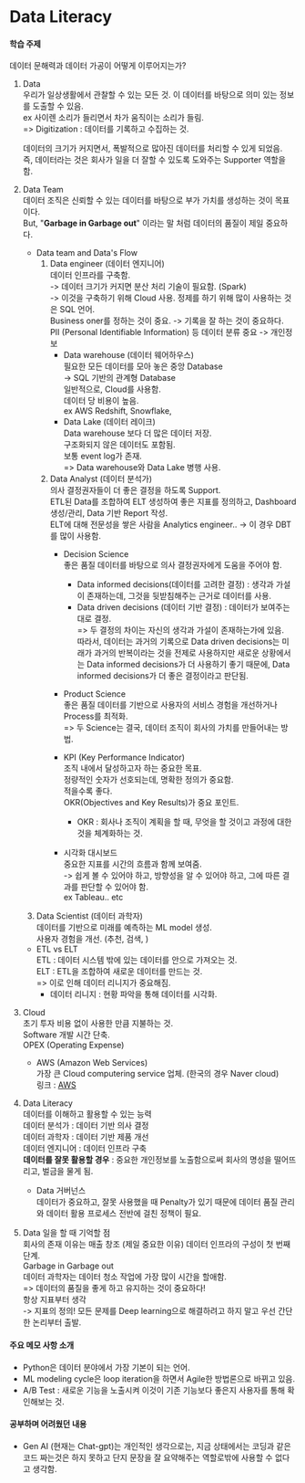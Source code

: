 Data Literacy
=========
#### 학습 주제
데이터 문해력과 데이터 가공이 어떻게 이루어지는가?

1. Data    
우리가 일상생활에서 관찰할 수 있는 모든 것.
이 데이터를 바탕으로 의미 있는 정보를 도출할 수 있음.   
ex 사이렌 소리가 들리면서 차가 움직이는 소리가 들림.   
=> Digitization : 데이터를 기록하고 수집하는 것.    

    데이터의 크기가 커지면서, 폭발적으로 많아진 데이터를 처리할 수 있게 되었음.      
    즉, 데이터라는 것은 회사가 일을 더 잘할 수 있도록 도와주는 Supporter 역할을 함. 

2. Data Team    
데이터 조직은 신뢰할 수 있는 데이터를 바탕으로 부가 가치를 생성하는 것이 목표이다.  
But, "__Garbage in Garbage out__" 이라는 말 처럼
데이터의 품질이 제일 중요하다.  

    * Data team and Data's Flow               
        1. Data engineer (데이터 엔지니어)    
            데이터 인프라를 구축함.     
            -> 데이터 크기가 커지면 분산 처리 기술이 필요함. (Spark)    
            -> 이것을 구축하기 위해 Cloud 사용.
            정제를 하기 위해 많이 사용하는 것은 SQL 언어.   
            Business oner를 정하는 것이 중요. -> 기록을 잘 하는 것이 중요하다.  
            PII (Personal Identifiable Information) 등 데이터 분류 중요 -> 개인정보                
            * Data warehouse (데이터 웨어하우스)    
                필요한 모든 데이터를 모아 놓은 중앙 Database    
                -> SQL 기반의 관계형 Database   
                일반적으로, Cloud를 사용함.     
                데이터 당 비용이 높음.     
                ex AWS Redshift, Snowflake,
            * Data Lake (데이터 레이크)     
                Data warehouse 보다 더 많은 데이터 저장.    
                구조화되지 않은 데이터도 포함됨.    
                보통 event log가 존재.  
                => Data warehouse와 Data Lake 병행  사용.
        2. Data Analyst (데이터 분석가)     
        의사 결정권자들이 더 좋은 결정을 하도록 Support.    
        ETL된 Data를 조합하여 ELT 생성하여 좋은 지표를 정의하고, Dashboard 생성/관리, Data 기반 Report 작성.  
        ELT에 대해 전문성을 쌓은 사람을 Analytics engineer.. -> 이 경우 DBT를 많이 사용함.
            * Decision Science  
            좋은 품질 데이터를 바탕으로 의사 결정권자에게 도움을 주어야 함.     
                * Data informed decisions(데이터를 고려한 결정) : 생각과 가설이 존재하는데, 그것을 뒷받침해주는 근거로 데이터를 사용.
                * Data driven decisions (데이터 기반 결정) :
                데이터가 보여주는 대로 결정.    
            => 두 결정의 차이는 자신의 생각과 가설이 존재하는가에 있음.     
            따라서, 데이터는 과거의 기록으로 Data driven decisions는 미래가 과거의 반복이라는 것을 전제로 사용하지만 새로운 상황에서는 Data informed decisions가 더 사용하기 좋기 때문에, Data informed decisions가 더 좋은 결정이라고 판단됨.  
            * Product Science   
            좋은 품질 데이터를 기반으로 사용자의 서비스 경험을 개선하거나 Process를 최적화.     
            => 두 Science는 결국, 데이터 조직이 회사의 가치를 만들어내는 방법.

            * KPI (Key Performance Indicator)   
            조직 내에서 달성하고자 하는 중요한 목표.    
            정량적인 숫자가 선호되는데, 명확한 정의가 중요함.     
            적을수록 좋다.      
            OKR(Objectives and Key Results)가 중요 포인트.  
                * OKR : 회사나 조직이 계획을 할 때, 무엇을 할 것이고 과정에 대한 것을 체계화하는 것. 

            * 시각화 대시보드   
            중요한 지표를 시간의 흐름과 함께 보여줌.    
            -> 쉽게 볼 수 있어야 하고, 방향성을 알 수 있어야 하고, 그에 따른 결과를 판단할 수 있어야 함.    
            ex Tableau.. etc

    3. Data Scientist (데이터 과학자)   
    데이터를 기반으로 미래를 예측하는 ML model 생성.    
    사용자 경험을 개선. (추천, 검색, )   
    * ETL vs ELT    
    ETL : 데이터 시스템 밖에 있는 데이터를 안으로 가져오는 것.   
    ELT : ETL을 조합하여 새로운 데이터를 만드는 것.     
    => 이로 인해 데이터 리니지가 중요해짐.  
        * 데이터 리니지 : 현황 파악을 통해 데이터를 시각화.     
3. Cloud    
초기 투자 비용 없이 사용한 만큼 지불하는 것.    
Software 개발 시간 단축.    
OPEX (Operating Expense)
    * AWS (Amazon Web Services)  
        가장 큰 Cloud computering service 업체. 
        (한국의 경우 Naver cloud)   
        링크 : [AWS](https://aws.amazon.com/ko/, "AWS link")              
4. Data Literacy    
데이터를 이해하고 활용할 수 있는 능력   
데이터 분석가 : 데이터 기반 의사 결정   
데이터 과학자 : 데이터 기반 제품 개선   
데이터 엔지니어 : 데이터 인프라 구축    
__데이터를 잘못 활용할 경우__ : 중요한 개인정보를 노출함으로써 회사의 명성을 떨어뜨리고, 벌금을 물게 됨.           
    * Data 거버넌스  
        데이터가 중요하고, 잘못 사용했을 때 Penalty가 있기 때문에 데이터 품질 관리와 데이터 활용 프로세스 전반에 걸친 정책이 필요.

5. Data 일을 할 때 기억할 점    
    회사의 존재 이유는 매출 창조 (제일 중요한 이유) 
    데이터 인프라의 구성이 첫 번째 단계.    
    Garbage in Garbage out  
    데이터 과학자는 데이터 청소 작업에 가장 많이 시간을 할애함.  
    => 데이터의 품질을 좋게 하고 유지하는 것이 중요하다!    
    항상 지표부터 생각  
    -> 지표의 정의! 
    모든 문제를 Deep learning으로 해결하려고 하지 말고 우선 간단한 논리부터 출발.
        


#### 주요 메모 사항 소개    
* Python은 데이터 분야에서 가장 기본이 되는 언어.
* ML modeling cycle은 loop iteration을 하면서 Agile한 방법론으로 바뀌고 있음.
* A/B Test : 새로운 기능을 노출시켜 이것이 기존 기능보다 좋은지 사용자를 통해 확인해보는 것.
#### 공부하며 어려웠던 내용
* Gen AI (현재는 Chat-gpt)는 개인적인 생각으로는, 지금 상태에서는 코딩과 같은 코드 짜는것은 하지 못하고 단지 문장을 잘 요약해주는 역할로밖에 사용할 수 없다고 생각함.
  


